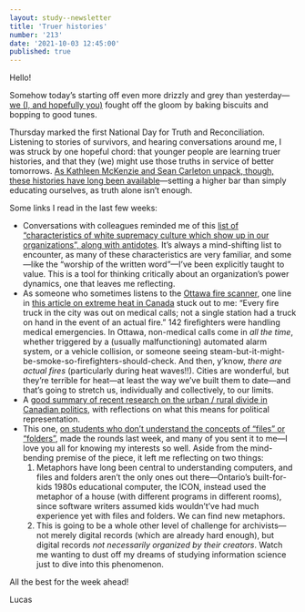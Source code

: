 ```yaml
---
layout: study--newsletter
title: 'Truer histories'
number: '213'
date: '2021-10-03 12:45:00'
published: true
---
```


Hello!

Somehow today’s starting off even more drizzly and grey than yesterday—[we (I, and hopefully you)](https://lucascherkewski.com/hit-and-miss/78-i-you-we/) fought off the gloom by baking biscuits and bopping to good tunes.

Thursday marked the first National Day for Truth and Reconciliation. Listening to stories of survivors, and hearing conversations around me, I was struck by one hopeful chord: that younger people are learning truer histories, and that they (we) might use those truths in service of better tomorrows. [As Kathleen McKenzie and Sean Carleton unpack, though, these histories have long been available](http://activehistory.ca/2021/09/hiding-in-plain-sight-newspaper-coverage-of-dr-peter-bryces-1907-report-on-residential-schools/)—setting a higher bar than simply educating ourselves, as truth alone isn’t enough.

Some links I read in the last few weeks:

- Conversations with colleagues reminded me of this [list of “characteristics of white supremacy culture which show up in our organizations”, along with antidotes](http://www.cwsworkshop.org/PARC_site_B/dr-culture.html). It’s always a mind-shifting list to encounter, as many of these characteristics are very familiar, and some—like the “worship of the written word”—I’ve been explicitly taught to value. This is a tool for thinking critically about an organization’s power dynamics, one that leaves me reflecting.
- As someone who sometimes listens to the [Ottawa fire scanner](https://www.broadcastify.com/listen/feed/23257), one line in [this article on extreme heat in Canada](https://www.theglobeandmail.com/canada/article-extreme-deadly-heat-in-canada-is-going-to-come-back-and-worse-will-we/) stuck out to me: “Every fire truck in the city was out on medical calls; not a single station had a truck on hand in the event of an actual fire.” 142 firefighters were handling medical emergencies. In Ottawa, non-medical calls come in _all the time_, whether triggered by a (usually malfunctioning) automated alarm system, or a vehicle collision, or someone seeing steam-but-it-might-be-smoke-so-firefighters-should-check. And then, y’know, _there are actual fires_ (particularly during heat waves!!). Cities are wonderful, but they’re terrible for heat—at least the way we’ve built them to date—and that’s going to stretch us, individually and collectively, to our limits.
- A [good summary of recent research on the urban / rural divide in Canadian politics](https://www.cbc.ca/news/politics/2021-election-rural-urban-conservative-liberal-1.6197095), with reflections on what this means for political representation.
- This one, [on students who don’t understand the concepts of “files” or “folders”](https://www.theverge.com/22684730/students-file-folder-directory-structure-education-gen-z), made the rounds last week, and many of you sent it to me—I love you all for knowing my interests so well. Aside from the mind-bending premise of the piece, it left me reflecting on two things:
	1. Metaphors have long been central to understanding computers, and files and folders aren’t the only ones out there—Ontario’s built-for-kids 1980s educational computer, the ICON, instead used the metaphor of a house (with different programs in different rooms), since software writers assumed kids wouldn’t’ve had much experience yet with files and folders. We can find new metaphors.
	2. This is going to be a whole other level of challenge for archivists—not merely digital records (which are already hard enough), but digital records _not necessarily organized by their creators_. Watch me wanting to dust off my dreams of studying information science just to dive into this phenomenon.

All the best for the week ahead!

Lucas